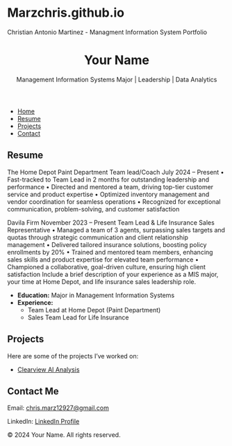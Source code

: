# Marzchris.github.io<!DOCTYPE html>
<html lang="en">
<head>
  <meta charset="UTF-8">
  <meta name="viewport" content="width=device-width, initial-scale=1.0">
  Christian Antonio Martinez - Managment Information System Portfolio
  <link rel="stylesheet" href="style.css">
</head>
<body>
  <header>
    <h1>Your Name</h1>
    <p>Management Information Systems Major | Leadership | Data Analytics</p>
  </header>

  <nav>
    <ul>
      <li><a href="index.html">Home</a></li>
      <li><a href="#resume">Resume</a></li>
      <li><a href="#projects">Projects</a></li>
      <li><a href="#contact">Contact</a></li>
    </ul>
  </nav>

  <section id="resume">
    <h2>Resume</h2>
    <p> The Home Depot 
Paint Department Team lead/Coach                                                                                             July 2024 – Present
•	Fast-tracked to Team Lead in 2 months for outstanding leadership and performance
•	Directed and mentored a team, driving top-tier customer service and product expertise
•	Optimized inventory management and vendor coordination for seamless operations
•	Recognized for exceptional communication, problem-solving, and customer satisfaction

Davila Firm 				                                                                              November 2023 – Present 
Team Lead & Life Insurance Sales Representative
•	Managed a team of 3 agents, surpassing sales targets and quotas through strategic communication and client relationship management
•	Delivered tailored insurance solutions, boosting policy enrollments by 20%
•	Trained and mentored team members, enhancing sales skills and product expertise for elevated team performance
•	Championed a collaborative, goal-driven culture, ensuring high client satisfaction
 Include a brief description of your experience as a MIS major, your time at Home Depot, and life insurance sales leadership role.</p>
    <ul>
      <li><strong>Education:</strong> Major in Management Information Systems</li>
      <li><strong>Experience:</strong>
        <ul>
          <li>Team Lead at Home Depot (Paint Department)</li>
          <li>Sales Team Lead for Life Insurance</li>
        </ul>
      </li>
    </ul>
  </section>

  <section id="projects">
    <h2>Projects</h2>
    <p>Here are some of the projects I’ve worked on:</p>
    <ul>
      <li><a href="projects/clearview-ai.html">Clearview AI Analysis</a></li>
      <!-- Add more projects here -->
    </ul>
  </section>

  <section id="contact">
    <h2>Contact Me</h2>
    <p>Email: <a href="mailto:chris.marz12927@gmail.com">chris.marz12927@gmail.com</a></p>
    <p>LinkedIn: <a href="www.linkedin.com/in/christian-martinezuh" target="_blank">LinkedIn Profile</a></p>
  </section>

  <footer>
    <p>© 2024 Your Name. All rights reserved.</p>
  </footer>
</body>
</html>
